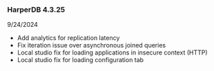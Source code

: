 ### HarperDB 4.3.25
9/24/2024

* Add analytics for replication latency
* Fix iteration issue over asynchronous joined queries
* Local studio fix for loading applications in insecure context (HTTP)
* Local studio fix for loading configuration tab